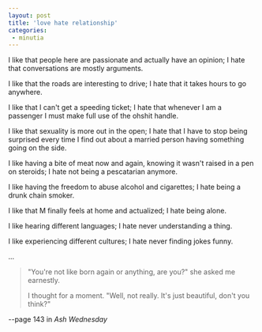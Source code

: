 ```yaml
---
layout: post
title: 'love hate relationship'
categories:
 - minutia
---
```



I like that people here are passionate and actually have an opinion; I hate that conversations are mostly arguments.



I like that the roads are interesting to drive; I hate that it takes hours to go anywhere.



I like that I can't get a speeding ticket; I hate that whenever I am a passenger I must make full use of the ohshit handle.



I like that sexuality is more out in the open; I hate that I have to stop being surprised every time I find out about a married person having something going on the side.



I like having a bite of meat now and again, knowing it wasn't raised in a pen on steroids; I hate not being a pescatarian anymore.



I like having the freedom to abuse alcohol and cigarettes; I hate being a drunk chain smoker.



I like that M finally feels at home and actualized; I hate being alone.



I like hearing different languages; I hate never understanding a thing.



I like experiencing different cultures; I hate never finding jokes funny.



...


<blockquote>"You're not like born again or anything, are you?" she asked me earnestly.

I thought for a moment. "Well, not really. It's just beautiful, don't you think?"</blockquote>


--page 143 in <em>Ash Wednesday</em>
